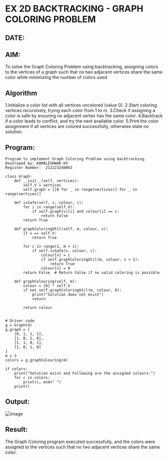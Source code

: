 # EX 2D BACKTRACKING - GRAPH COLORING PROBLEM
## DATE:
## AIM:
To solve the Graph Coloring Problem using backtracking, assigning colors to the vertices of a graph such that no two adjacent vertices share the same color while minimizing the number of colors used.



## Algorithm
1.Initialize a color list with all vertices uncolored (value 0).
2.Start coloring vertices recursively, trying each color from 1 to m.
3.Check if assigning a color is safe by ensuring no adjacent vertex has the same color.
4.Backtrack if a color leads to conflict, and try the next available color.
5.Print the color assignment if all vertices are colored successfully, otherwise state no solution.
## Program:
~~~
Program to implement Graph Coloring Problem using backtracking.
Developed by: KAMALESHWAR KV
Register Number:  212223240063

class Graph:
    def __init__(self, vertices):
        self.V = vertices
        self.graph = [[0 for _ in range(vertices)] for _ in range(vertices)]

    def isSafe(self, v, colour, c):
        for i in range(self.V):
            if self.graph[v][i] and colour[i] == c:
                return False
        return True

    def graphColoringUtil(self, m, colour, v):
        if v == self.V:
            return True

        for c in range(1, m + 1):
            if self.isSafe(v, colour, c):
                colour[v] = c
                if self.graphColoringUtil(m, colour, v + 1):
                    return True
                colour[v] = 0
        return False  # Return False if no valid coloring is possible

    def graphColouring(self, m):
        colour = [0] * self.V
        if not self.graphColoringUtil(m, colour, 0):
            print("Solution does not exist")
            return
        
        return colour
            

# Driver code
g = Graph(4)
g.graph = [
    [0, 1, 1, 1],
    [1, 0, 1, 0],
    [1, 1, 0, 1],
    [1, 0, 1, 0]
]
m = 3
colors = g.graphColouring(m)

if colors:
    print("Solution exist and Following are the assigned colours:")
    for c in colors:
        print(c, end=" ")
    print()
~~~

## Output:
![image](https://github.com/user-attachments/assets/23eae476-e623-41eb-ade9-605940f09950)

## Result:
The Graph Coloring program executed successfully, and the colors were assigned to the vertices such that no two adjacent vertices share the same color.
